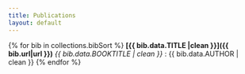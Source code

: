 ```yaml
---
title: Publications
layout: default
---
```


{% for bib in collections.bibSort %}
**[{{ bib.data.TITLE |clean }}]({{ bib.url|url }})** *{{ bib.data.BOOKTITLE | clean }}*
:   {{ bib.data.AUTHOR | clean }}
{% endfor %}
